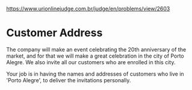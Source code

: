 https://www.urionlinejudge.com.br/judge/en/problems/view/2603

# Customer Address

The company will make an event celebrating the 20th anniversary of the market,
and for that we will make a great celebration in the city of Porto Alegre. We
also invite all our customers who are enrolled in this city.

Your job is in having the names and addresses of customers who live in 'Porto
Alegre', to deliver the invitations personally.
